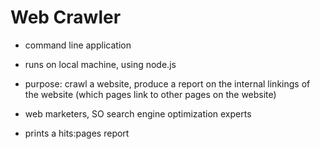 # Web Crawler

- command line application

- runs on local machine, using node.js

- purpose: crawl a website, produce a report on the internal linkings of the website
(which pages link to other pages on the website)

- web marketers, SO search engine optimization experts

- prints a hits:pages report
